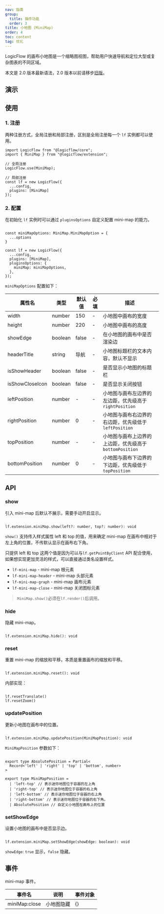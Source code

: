 ```yaml
---
nav: 指南
group:
  title: 插件功能
  order: 3
title: 小地图 (MiniMap)
order: 4
toc: content
tag: 优化
---
```


<style>
table td:first-of-type {
  word-break: normal;
}
</style>

LogicFlow 的画布小地图是一个缩略图视图，帮助用户快速导航和定位大型或复杂图表的不同区域。

本文是 2.0 版本最新语法，2.0 版本以前请移步<a href="https://docs.logic-flow.cn/docs/#/zh/guide/extension/component-minimap" target="_blank">旧版</a>。

## 演示

<code id="react-portal" src="@/src/tutorial/extension/mini-map"></code>

## 使用

### 1. 注册

两种注册方式，全局注册和局部注册，区别是全局注册每一个 `lf` 实例都可以使用。

```tsx | pure
import LogicFlow from "@logicflow/core";
import { MiniMap } from "@logicflow/extension";

// 全局注册
LogicFlow.use(MiniMap);

// 局部注册
const lf = new LogicFlow({
  ...config,
  plugins: [MiniMap]
});

```

### 2. 配置

在初始化 `lf` 实例时可以通过 `pluginsOptions` 自定义配置 mini-map 的能力。

```tsx | pure

const miniMapOptions: MiniMap.MiniMapOption = {
  ...options
}

const lf = new LogicFlow({
  ...config,
  plugins: [MiniMap],
  pluginsOptions: {
    miniMap: miniMapOptions,
  },
});

```

`miniMapOptions` 配置如下：

| 属性名  | 类型 | 默认值 | 必填 | 描述   |
| --------- | -------- | -------------------------- | -------- | -------------------------------------------------------------- |
| width           | number  | 150   | - | 小地图中画布的宽度                                   |
| height          | number  | 220   | - | 小地图中画布的高度                                   |
| showEdge        | boolean | false | - | 在小地图的画布中是否渲染边                            |
| headerTitle     | string  | 导航   |  - | 小地图标题栏的文本内容，默认不显示                    |
| isShowHeader    | boolean | false | - | 是否显示小地图的标题栏                               |
| isShowCloseIcon | boolean | false | - | 是否显示关闭按钮                                    |
| leftPosition    | number  | -     | - | 小地图与画布左边界的左边距，优先级高于`rightPosition`   |
| rightPosition   | number  | 0     | - | 小地图与画布右边界的右边距，优先级低于`leftPosition`    |
| topPosition     | number  | -     | - | 小地图与画布上边界的上边距，优先级高于`bottomPosition`  |
| bottomPosition  | number  | 0     | - | 小地图与画布下边界的下边距，优先级低于`topPosition`     |

## API

### show

引入 mini-map 后默认不展示，需要手动开启显示。

```tsx | pure

lf.extension.miniMap.show(left?: number, top?: number): void

```

`show()` 支持传入样式属性 left 和 top 的值，用来确定 mini-map 在画布中相对于左上角的位置，不传默认显示在画布右下角。

只提供 left 和 top 这两个值是因为可以与`lf.getPointByClient` API 配合使用，如果想实现更加灵活的样式，可以直接通过类名设置样式。

- `lf-mini-map` - mini-map 根元素
- `lf-mini-map-header` - mini-map 头部元素
- `lf-mini-map-graph` - mini-map 画布元素
- `lf-mini-map-close` - mini-map 关闭图标元素

> `MiniMap.show()`必须在`lf.render()`后调用。

### hide

隐藏 mini-map。

```tsx | pure

lf.extension.miniMap.hide(): void

```

### reset

重置 mini-map 的缩放和平移，本质是重置画布的缩放和平移。

```tsx | pure

lf.extension.miniMap.reset(): void

```

内部实现：

```tsx | pure

lf.resetTranslate()
lf.resetZoom()

```

### updatePosition

更新小地图在画布中的位置。

```tsx | pure

lf.extension.miniMap.updatePosition(MiniMapPosition): void

```

`MiniMapPosition` 参数如下：

```tsx | pure

export type AbsolutePosition = Partial<
  Record<'left' | 'right' | 'top' | 'bottom', number>
>

export type MiniMapPosition =
  | 'left-top' // 表示迷你地图位于容器的左上角
  | 'right-top' // 表示迷你地图位于容器的右上角
  | 'left-bottom' // 表示迷你地图位于容器的右上角
  | 'right-bottom' // 表示迷你地图位于容器的右下角。
  | AbsolutePosition // 自定义小地图在画布上的位置

```

### setShowEdge

设置小地图的画布中是否显示边。

```tsx | pure

lf.extension.miniMap.setShowEdge(showEdge: boolean): void

```

`showEdge`: `true` 显示，`false` 隐藏。

## 事件

mini-map 事件。

| 事件名  | 说明 | 事件对象 |
| --------- | -------- | --------------------------- |
| miniMap:close | 小地图隐藏 | {} |
